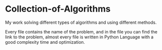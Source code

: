 # Collection-of-Algorithms
My work solving different types of algorithms and using different methods.

Every file contains the name of the problem, and in the file you can find the link to the problem, almost every file is written in Python Language with a good complexity
time and optimization.
